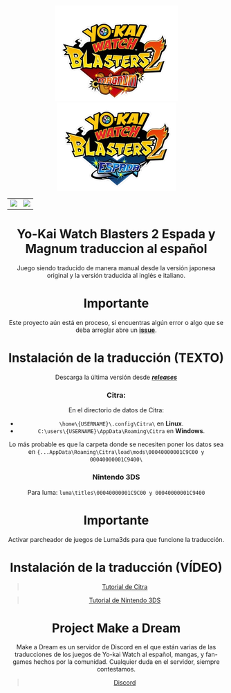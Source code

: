 <div align="center">
    <img src="./images/ykwb2m.png"/>
    <img src="./images/ykwb2e.png"/>
<div>
    
<table align="center">
  <tr>
    <td>
    <a href="https://github.com/ENOCH-VK/YWB2_ES/releases"><img src="https://img.shields.io/github/v/release/ENOCH-VK/YWB2_ES"/></a>
    </td>
    <td>
    <a href="https://github.com/ENOCH-VK/YWB2_ES/releases"><img src="https://img.shields.io/github/downloads/ENOCH-VK/YWB2_ES/total"/></a>
    </td>
  </tr>
</table>

# Yo-Kai Watch Blasters 2 Espada y Magnum traduccion al español
Juego siendo traducido de manera manual desde la versión japonesa original y la versión traducida al inglés e italiano.

# Importante
Este proyecto aún está en proceso, si encuentras algún error o algo que se deba arreglar abre un [**issue**](https://github.com/ENOCH-VK/YWB2_ES/issues).

# Instalación de la traducción (TEXTO)
Descarga la última versión desde [***releases***](https://github.com/ENOCH-VK/YWB2_ES/releases)

### Citra:
En el directorio de datos de Citra:
 - `\home\{USERNAME}\.config\Citra\` en **Linux**.
 - `C:\users\{USERNAME}\AppData\Roaming\Citra` en **Windows**.

Lo más probable es que la carpeta donde se necesiten poner los datos sea en `{...AppData\Roaming\Citra\load\mods\00040000001C9C00 y 00040000001C9400\`

### Nintendo 3DS

Para luma: `luma\titles\00040000001C9C00 y 00040000001C9400`

# Importante
Activar parcheador de juegos de Luma3ds para que funcione la traducción.

# Instalación de la traducción (VÍDEO)

> [Tutorial de Citra](https://discord.com/channels/846980324034347008/1162320333764825118/1162323994549170227)

> [Tutorial de Nintendo 3DS](https://www.youtube.com/watch?v=FtelkhlB1Rg&feature=youtu.be)


# Project Make a Dream
Make a Dream es un servidor de Discord en el que están varias de las traducciones de los juegos de Yo-kai Watch al español, mangas, y fan-games hechos por la comunidad.
Cualquier duda en el servidor, siempre contestamos.

> [Discord](https://discord.gg/project-make-a-dream-846980324034347008)
